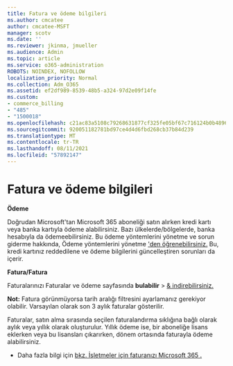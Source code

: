 ```yaml
---
title: Fatura ve ödeme bilgileri
ms.author: cmcatee
author: cmcatee-MSFT
manager: scotv
ms.date: ''
ms.reviewer: jkinma, jmueller
ms.audience: Admin
ms.topic: article
ms.service: o365-administration
ROBOTS: NOINDEX, NOFOLLOW
localization_priority: Normal
ms.collection: Adm_O365
ms.assetid: ef2df989-8539-48b5-a324-97d2e09f14fe
ms.custom:
- commerce_billing
- "485"
- "1500018"
ms.openlocfilehash: c21ac83a5108c79268631877cf325fe05bf67c716124b0b4896665395c03178b
ms.sourcegitcommit: 920051182781bd97ce4d4d6fbd268cb37b84d239
ms.translationtype: MT
ms.contentlocale: tr-TR
ms.lasthandoff: 08/11/2021
ms.locfileid: "57892147"
---
```

# <a name="invoice-and-payment-information"></a>Fatura ve ödeme bilgileri

**Ödeme**

Doğrudan Microsoft'tan Microsoft 365 aboneliği satın alırken kredi kartı veya banka kartıyla ödeme alabilirsiniz.  Bazı ülkelerde/bölgelerde, banka hesabıyla da ödemeebilirsiniz.  Bu ödeme yöntemlerini yönetme ve sorun giderme hakkında, Ödeme yöntemlerini yönetme ['den öğrenebilirsiniz.](https://docs.microsoft.com/microsoft-365/commerce/billing-and-payments/manage-payment-methods) Bu, kredi kartınız reddedilene ve ödeme bilgilerini güncelleştiren sorunları da içerir.

**Fatura/Fatura**

Faturalarınızı Faturalar ve ödeme sayfasında **bulabilir**  >  [& indirebilirsiniz.](https://go.microsoft.com/fwlink/p/?linkid=848039)  

**Not:** Fatura görünmüyorsa tarih aralığı filtresini ayarlamanız gerekiyor olabilir.  Varsayılan olarak son 3 aylık faturalar gösterilir.

Faturalar, satın alma sırasında seçilen faturalandırma sıklığına bağlı olarak aylık veya yıllık olarak oluşturulur.  Yıllık ödeme ise, bir aboneliğe lisans eklerken veya bu lisansları çıkarırken, dönem ortasında faturayla ödeme alabilirsiniz.

- Daha fazla bilgi için [bkz. İşletmeler için faturanızı Microsoft 365 .](https://docs.microsoft.com/microsoft-365/commerce/billing-and-payments/understand-your-invoice2)